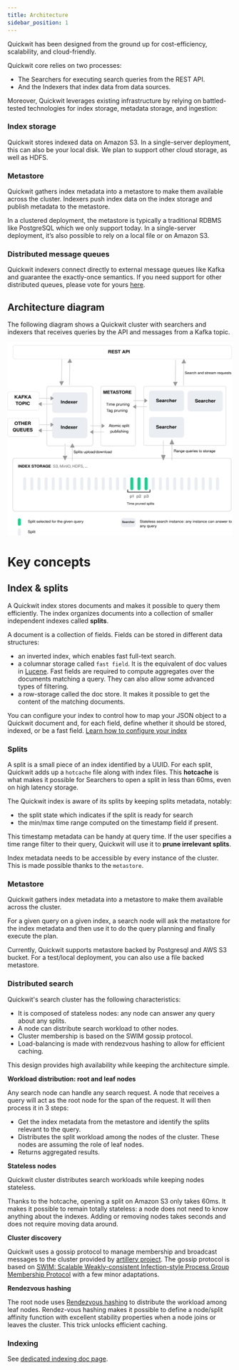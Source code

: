 ```yaml
---
title: Architecture
sidebar_position: 1
---
```


Quickwit has been designed from the ground up for cost-efficiency, scalability, and cloud-friendly. 

Quickwit core relies on two processes:

- The Searchers for executing search queries from the REST API.
- And the Indexers that index data from data sources.

Moreover, Quickwit leverages existing infrastructure by relying on battled-tested technologies for index storage, metadata storage, and ingestion:

### Index storage

Quickwit stores indexed data on Amazon S3. In a single-server deployment, this can also be your local disk. We plan to support other cloud storage, as well as HDFS.

### Metastore

Quickwit gathers index metadata into a metastore to make them available across the cluster. Indexers push index data on the index storage and publish metadata to the metastore.

In a clustered deployment, the metastore is typically a traditional RDBMS like PostgreSQL which we only support today. In a single-server deployment, it’s also possible to rely on a local file or on Amazon S3.

### Distributed message queues

Quickwit indexers connect directly to external message queues like Kafka and guarantee the exactly-once semantics. If you need support for other distributed queues, please vote for yours [here](https://github.com/quickwit-inc/quickwit/issues/1000).

## Architecture diagram

The following diagram shows a Quickwit cluster with searchers and indexers that receives queries by the API and messages from a Kafka topic.

![Quickwit Architecture](../assets/images/quickwit-architecture.svg)

# Key concepts

## Index & splits

A Quickwit index stores documents and makes it possible to query them efficiently. The index organizes documents into a collection of smaller independent indexes called **splits**.

A document is a collection of fields. Fields can be stored in different data structures:

- an inverted index, which enables fast full-text search.
- a columnar storage called `fast field`. It is the equivalent of doc values in [Lucene]([https://lucene.apache.org/](https://lucene.apache.org/)). Fast fields are required to compute aggregates over the documents matching a query. They can also allow some advanced types of filtering.
- a row-storage called the doc store. It makes it possible to get the content of the matching documents.

You can configure your index to control how to map your JSON object to a Quickwit document and, for each field, define whether it should be stored, indexed, or be a fast field. [Learn how to configure your index](../reference/index-config.pd)

### Splits

A split is a small piece of an index identified by a UUID. For each split, Quickwit adds up a `hotcache` file along with index files. This **hotcache** is what makes it possible for Searchers to open a split in less than 60ms, even on high latency storage.

The Quickwit index is aware of its splits by keeping splits metadata, notably:

- the split state which indicates if the split is ready for search
- the min/max time range computed on the timestamp field if present.

This timestamp metadata can be handy at query time. If the user specifies a time range filter to their query, Quickwit will use it to **prune irrelevant splits**.

Index metadata needs to be accessible by every instance of the cluster. This is made possible thanks to the `metastore`.

### Metastore

Quickwit gathers index metadata into a metastore to make them available across the cluster.

For a given query on a given index, a search node will ask the metastore for the index metadata and then use it to do the query planning and finally execute the plan.

Currently, Quickwit supports metastore backed by Postgresql and AWS S3 bucket. For a test/local deployment, you can also use a file backed metastore. 

### Distributed search

Quickwit's search cluster has the following characteristics:

- It is composed of stateless nodes: any node can answer any query about any splits.
- A node can distribute search workload to other nodes.
- Cluster membership is based on the SWIM gossip protocol.
- Load-balancing is made with rendezvous hashing to allow for efficient caching.

This design provides high availability while keeping the architecture simple.

**Workload distribution: root and leaf nodes**

Any search node can handle any search request. A node that receives a query will act as the root node for the span of the request. It will then process it in 3 steps:

- Get the index metadata from the metastore and identify the splits relevant to the query.
- Distributes the split workload among the nodes of the cluster. These nodes are assuming the role of leaf nodes.
- Returns aggregated results.

**Stateless nodes**

Quickwit cluster distributes search workloads while keeping nodes stateless.

Thanks to the hotcache, opening a split on Amazon S3 only takes 60ms. It makes it possible to remain totally stateless: a node does not need to know anything about the indexes. Adding or removing nodes takes seconds and does not require moving data around.

**Cluster discovery**

Quickwit uses a gossip protocol to manage membership and broadcast messages to the cluster provided by [artillery project](https://github.com/bastion-rs/artillery/). The gossip protocol is based on [SWIM: Scalable Weakly-consistent Infection-style Process Group Membership Protocol]([https://www.cs.cornell.edu/projects/Quicksilver/public_pdfs/SWIM.pdf](https://www.cs.cornell.edu/projects/Quicksilver/public_pdfs/SWIM.pdf)) with a few minor adaptations.

**Rendezvous hashing**

The root node uses [Rendezvous hashing](https://en.wikipedia.org/wiki/Rendezvous_hashing) to distribute the workload among leaf nodes. Rendez-vous hashing makes it possible to define a node/split affinity function with excellent stability properties when a node joins or leaves the cluster. This trick unlocks efficient caching.

### Indexing

See [dedicated indexing doc page](indexing.md).